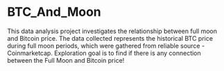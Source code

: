 # BTC_And_Moon
This data analysis project investigates the relationship between full moon and Bitcoin price. The data collected represents the historical BTC price during full moon periods, which were gathered from reliable source - Coinmarketcap. Exploration goal is to find if there is any connection between the Full Moon and Bitcoin price!
